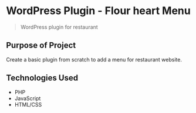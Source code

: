 # WordPress Plugin - Flour heart Menu

> WordPress plugin for restaurant

## Purpose of Project

Create a basic plugin from scratch to add a menu for restaurant website.

## Technologies Used

- PHP
- JavaScript
- HTML/CSS
